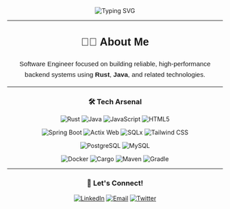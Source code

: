 <div align="center">
    <img src="https://readme-typing-svg.herokuapp.com?size=32&duration=5500&color=164C78&vCenter=true&center=true&width=460&lines=Software+Engineer" alt="Typing SVG">
</div>

---

<link href="https://fonts.googleapis.com/css2?family=Poppins:wght@400;600&display=swap" rel="stylesheet">

<h3 align="center" style="font-family: 'Poppins', sans-serif; font-weight: 600; font-size: 1.8em;">
    👋🏽 About Me
</h3>
<p align="center" style="font-family: 'Poppins', sans-serif; font-size: 1.1em; line-height: 1.6;">
    Software Engineer focused on building reliable, high-performance backend systems using 
    <strong>Rust</strong>, <strong>Java</strong>, and related technologies.
</p>

---

<h3 align="center">🛠 Tech Arsenal</h3>

<!-- Programming Languages -->
<p align="center">
    <img src="https://img.shields.io/badge/Rust-DEA584?style=for-the-badge&logo=rust&logoColor=4B2E21" alt="Rust">
    <img src="https://img.shields.io/badge/Java-ED8B00?style=for-the-badge&logo=openjdk&logoColor=white" alt="Java">
    <img src="https://img.shields.io/badge/JavaScript-F7DF1E?style=for-the-badge&logo=javascript&logoColor=black" alt="JavaScript">
    <img src="https://img.shields.io/badge/HTML5-E34F26?style=for-the-badge&logo=html5&logoColor=white" alt="HTML5">
</p>

<!-- Frameworks & Libraries -->
<p align="center">
    <img src="https://img.shields.io/badge/Spring%20Boot-6DB33F?style=for-the-badge&logo=springboot&logoColor=white" alt="Spring Boot">
    <img src="https://img.shields.io/badge/Actix%20Web-DEA584?style=for-the-badge&logo=rust&logoColor=4B2E21" alt="Actix Web">
    <img src="https://img.shields.io/badge/SQLx-DEA584?style=for-the-badge&logo=rust&logoColor=4B2E21" alt="SQLx">
    <img src="https://img.shields.io/badge/Tailwind_CSS-06B6D4?style=for-the-badge&logo=tailwindcss&logoColor=white" alt="Tailwind CSS">
</p>

<!-- Databases -->
<p align="center">
    <img src="https://img.shields.io/badge/PostgreSQL-316192?style=for-the-badge&logo=postgresql&logoColor=white" alt="PostgreSQL">
    <img src="https://img.shields.io/badge/MySQL-4479A1?style=for-the-badge&logo=mysql&logoColor=white" alt="MySQL">
</p>

<!-- Tools & Platforms -->
<p align="center">
    <img src="https://img.shields.io/badge/Docker-2496ED?style=for-the-badge&logo=docker&logoColor=white" alt="Docker">
    <img src="https://img.shields.io/badge/Cargo-DEA584?style=for-the-badge&logo=rust&logoColor=4B2E21" alt="Cargo">
    <img src="https://img.shields.io/badge/Maven-C71A36?style=for-the-badge&logo=apachemaven&logoColor=white" alt="Maven">
    <img src="https://img.shields.io/badge/Gradle-02303A?style=for-the-badge&logo=gradle&logoColor=white" alt="Gradle">
</p>

---

<h3 align="center">🔗 Let's Connect!</h2>
<p align="center">
    <a href="https://www.linkedin.com/in/hossanadev/"><img src="https://img.shields.io/badge/LinkedIn-164C78?style=for-the-badge&logo=linkedin&logoColor=white" alt="LinkedIn"></a>
    <a href="mailto:hossanadev@gmail.com"><img src="https://img.shields.io/badge/Email-164C78?style=for-the-badge&logo=gmail&logoColor=white" alt="Email"></a>
    <a href="https://twitter.com/hossanadev"><img src="https://img.shields.io/badge/Twitter-164C78?style=for-the-badge&logo=x&logoColor=white" alt="Twitter"></a> 
</p>
